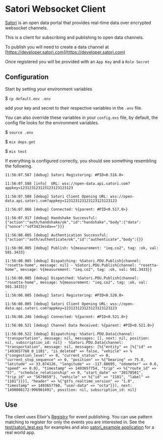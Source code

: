 # Satori Websocket Client

[Satori](https://www.satori.com/) is an open data portal that provides real-time data over encrypted websocket channels.

This is a client for subscribing and publishing to open data channels.

To publish you will need to create a data channel at [https://developer.satori.com](https://developer.satori.com)

Once registered you will be provided with an `App Key` and a `Role Secret`

## Configuration

Start by setting your environment variables

$ `cp default.env .env`

add your key and secret to their respective variables in the `.env` file.

You can also override these variables in your `config.exs` file, by default, the config file looks for the environment variables.

$ `source .env`

$ `mix deps.get`

$ `mix test`

If everything is configured correctly, you should see something resembling the following.

```
11:56:07.587 [debug] Satori Registering: #PID<0.516.0>

11:56:07.588 [info]  URL: wss://open-data.api.satori.com?appkey=123123123123123123123123

11:56:07.588 [debug] Satori Client Opening URL: wss://open-data.api.satori.com?appkey=123123123123123123123123

11:56:07.866 [debug] Connected: %{parent: #PID<0.517.0>}

11:56:07.917 [debug] Handshake Successful: {"action":"auth/handshake/ok","id":"handshake","body":{"data":{"nonce":"sdf3423esda=="}}}

11:56:08.005 [debug] Authentication Successful: {"action":"auth/authenticate/ok","id":"authenticate","body":{}}

11:56:08.005 [debug] Publish: %{measurement: "ieq.co2", tag: :ok, val: 501.3433}

11:56:08.005 [debug] Dispatching: %Satori.PDU.Publish{channel: "rosetta-home", message: nil} - %Satori.PDU.Publish{channel: "rosetta-home", message: %{measurement: "ieq.co2", tag: :ok, val: 501.3433}}

11:56:08.005 [debug] Dispatched: %Satori.PDU.Publish{channel: "rosetta-home", message: %{measurement: "ieq.co2", tag: :ok, val: 501.3433}}
.
11:56:08.005 [debug] Satori Registering: #PID<0.520.0>

11:56:08.005 [debug] Satori Client Opening URL: wss://open-data.api.satori.com?appkey=123123123123123123123123

11:56:08.246 [debug] Connected: %{parent: #PID<0.521.0>}

11:56:08.521 [debug] Channel Data Received: %{parent: #PID<0.521.0>}

11:56:08.522 [debug] Dispatching: %Satori.PDU.Data{channel: "transportation", message: nil, messages: [], next: nil, position: nil, subscription_id: nil} - %Satori.PDU.Data{channel: "transportation", message: nil, messages: [%{"entity" => [%{"id" => "1493657760_0_1101", "is_deleted" => false, "vehicle" => %{"congestion_level" => 0, "current_status" => 0, "current_stop_sequence" => 0, "position" => %{"bearing" => 75.0, "latitude" => 33.874126, "longitude" => -117.88695, "odometer" => 0.0, "speed" => 0.0}, "timestamp" => 1493657754, "trip" => %{"route_id" => "57", "schedule_relationship" => 0, "start_date" => "20170501", "trip_id" => "5679859"}, "vehicle" => %{"id" => "1101", "label" => "1101"}}}], "header" => %{"gtfs_realtime_version" => "1.0", "timestamp" => 1493657760, "user-data" => "octa"}}], next: "1490808172:996901491", position: nil, subscription_id: nil}
```

## Use

The client uses Elixir's [Registry](https://hexdocs.pm/elixir/Registry.html#content) for event publishing. You can use pattern matching to register for only the events you are interested in. See the [test/satori_test.exs](test/satori_test.exs) for examples and also [satori_example application](https://github.com/NationalAssociationOfRealtors/satori_example) for a real world app.
